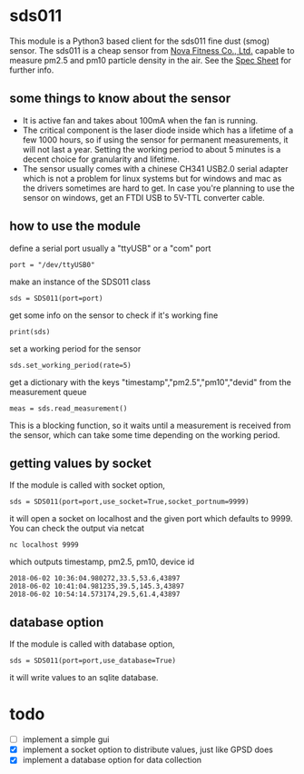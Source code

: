# sds011

This module is a Python3 based client for the sds011 fine dust (smog) sensor.
The sds011 is a cheap sensor from  [Nova Fitness Co., Ltd.](https://www.inovafitness.com) capable to measure pm2.5 and pm10 particle density in the air.
See the [Spec Sheet](https://cdn.sparkfun.com/assets/parts/1/2/2/7/5/Laser_Dust_Sensor_Control_Protocol_V1.3.pdf) for further info.

## some things to know about the sensor

* It is active fan and takes about 100mA when the fan is running.
* The critical component is the laser diode inside which has a lifetime of a few 1000 hours, so if using the sensor for permanent measurements, it will not last a year. 
  Setting the working period to about 5 minutes is a decent choice for granularity and lifetime.
* The sensor usually comes with a chinese CH341 USB2.0 serial adapter which is not a problem for linux systems but for windows and mac as the drivers sometimes are hard to get.
  In case you're planning to use the sensor on windows, get an FTDI USB to 5V-TTL converter cable.

## how to use the module

define a serial port usually a "ttyUSB" or a "com" port
```
port = "/dev/ttyUSB0"
```
make an instance of the SDS011 class
```
sds = SDS011(port=port)
```
get some info on the sensor to check if it's working fine
```
print(sds)
```
set a working period for the sensor 
```
sds.set_working_period(rate=5)
```
get a dictionary with the keys "timestamp","pm2.5","pm10","devid" from the measurement queue
```
meas = sds.read_measurement()
```
This is a blocking function, so it waits until a measurement is received from the sensor, which can take some time depending on the working period. 

## getting values by socket

If the module is called with socket option,
```
sds = SDS011(port=port,use_socket=True,socket_portnum=9999)

```
it will open a socket on localhost and the given port which defaults to 9999.
You can check the output via netcat
```
nc localhost 9999
```
which outputs timestamp, pm2.5, pm10, device id
```
2018-06-02 10:36:04.980272,33.5,53.6,43897
2018-06-02 10:41:04.981235,39.5,145.3,43897
2018-06-02 10:54:14.573174,29.5,61.4,43897
```

## database option
If the module is called with database option,
```
sds = SDS011(port=port,use_database=True)
```
it will write values to an sqlite database.



# todo

- [ ] implement a simple gui
- [X] implement a socket option to distribute values, just like GPSD does
- [X] implement a database option for data collection
